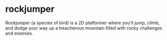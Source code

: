 # rockjumper
Rockjumper (a species of bird) is a 2D platformer where you'll jump, climb, and dodge your way up a treacherous mountain filled with rocky challenges and enemies.
